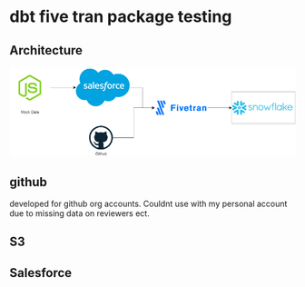 # dbt five tran package testing

## Architecture

![Architecture - see below](Architecture.png)

## github
developed for github org accounts. Couldnt use with my personal account due to missing data on reviewers ect.

## S3

## Salesforce